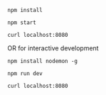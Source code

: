

```
npm install

npm start

curl localhost:8080
```

OR for interactive development

```
npm install nodemon -g

npm run dev

curl localhost:8080
```
